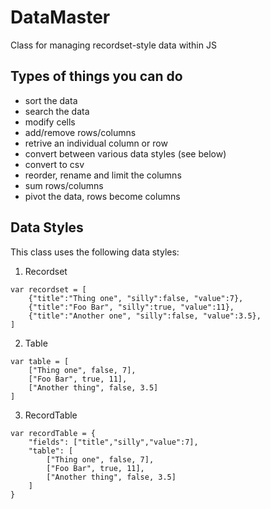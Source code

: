 # DataMaster
Class for managing recordset-style data within JS

## Types of things you can do
- sort the data
- search the data
- modify cells
- add/remove rows/columns
- retrive an individual column or row
- convert between various data styles (see below)
- convert to csv
- reorder, rename and limit the columns
- sum rows/columns
- pivot the data, rows become columns

## Data Styles
This class uses the following data styles:

1. Recordset
```
var recordset = [
    {"title":"Thing one", "silly":false, "value":7},
    {"title":"Foo Bar", "silly":true, "value":11},
    {"title":"Another one", "silly":false, "value":3.5},
]
```

2. Table
```
var table = [
    ["Thing one", false, 7],
    ["Foo Bar", true, 11],
    ["Another thing", false, 3.5]
]
```

3. RecordTable
```
var recordTable = {
    "fields": ["title","silly","value":7],
    "table": [
        ["Thing one", false, 7],
        ["Foo Bar", true, 11],
        ["Another thing", false, 3.5]
    ]
}
```
